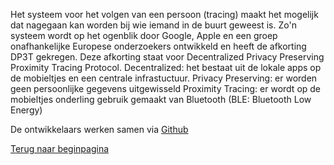 Het systeem voor het volgen van een persoon (tracing) maakt het mogelijk dat nagegaan kan worden bij wie iemand in de buurt geweest is.
Zo'n systeem wordt op het ogenblik door Google, Apple en een groep onafhankelijke Europese onderzoekers ontwikkeld en heeft de afkorting DP3T gekregen.
Deze afkorting staat voor Decentralized Privacy Preserving Proximity Tracing Protocol.
Decentralized: het bestaat uit de lokale apps op de mobieltjes en een centrale infrastuctuur.
Privacy Preserving: er worden geen persoonlijke gegevens uitgewisseld
Proximity Tracing: er wordt op de mobieltjes onderling gebruik gemaakt van Bluetooth (BLE: Bluetooth Low Energy)

De ontwikkelaars werken samen via [Github](https://github.com/DP-3T/)


[Terug naar beginpagina](https://wlknoop.github.io/index.html)

